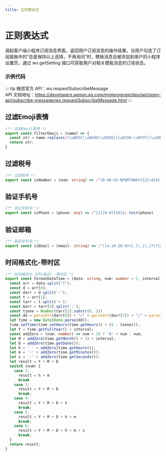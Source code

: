 ```yaml
---
title: 正则表达式
---
```


# <H2Icon /> 正则表达式

调起客户端小程序订阅消息界面，返回用户订阅消息的操作结果。当用户勾选了订阅面板中的“总是保持以上选择，不再询问”时，模板消息会被添加到用户的小程序设置页，通过 wx.getSetting 接口可获取用户对相关模板消息的订阅状态。

### 示例代码

::: tip
微信官方 API：wx.requestSubscribeMessage
<br />
API 文档地址：<a src="https://developers.weixin.qq.com/miniprogram/dev/api/open-api/subscribe-message/wx.requestSubscribeMessage.html">https://developers.weixin.qq.com/miniprogram/dev/api/open-api/subscribe-message/wx.requestSubscribeMessage.html</a>
:::

## 过滤Emoji表情
```ts
/** 过滤Emoji表情 */
export const filterEmoji = (name) => {
  const str = name.replace(/[\uD83C|\uD83D|\uD83E][\uDC00-\uDFFF][\u200D|\uFE0F]|[\uD83C|\uD83D|\uD83E][\uDC00-\uDFFF]|[0-9|*|#]\uFE0F\u20E3|[0-9|#]\u20E3|[\u203C-\u3299]\uFE0F\u200D|[\u203C-\u3299]\uFE0F|[\u2122-\u2B55]|\u303D|[\A9|\AE]\u3030|\uA9|\uAE|\u3030/ig, "");
  return str;
}
```

## 过滤税号
```ts
/** 过滤税号 */
export const isNumber = (num: string) => /^[0-9A-HJ-NPQRTUWXY]{2}\d{6}[0-9A-HJ-NPQRTUWXY]{10}$/.test(num)
```

## 验证手机号
```ts
/** 验证手机号 */
export const isPhone = (phone: any) => /^[1][0-9]{10}$/.test(phone)
```

## 验证邮箱
```ts
/** 验证手机号 */
export const isEmail = (email: string) => /^([a-zA-Z0-9]+[_|\_|\.]?)*[a-zA-Z0-9]+@([a-zA-Z0-9]+[_|\_|\.]?)*[a-zA-Z0-9]+\.[a-zA-Z]{2,3}$/.test(email)
```

## 时间格式化-带时区
```ts
/** 时间格式化（UTC格式）-带时区 */
export const formatDateTime = (date: string, num: number = 3, interval: string = '-') => {
  const arr = date.split("T");
  const d = arr[0];
  const darr = d.split('-');
  const t = arr[1];
  const tarr = t.split('+');
  const marr = tarr[0].split(':');
  const tzone = Number(tarr[1].substr(0, 2))
  const dd = parseInt(darr[0]) + "/" + parseInt(darr[1]) + "/" + parseInt(darr[2]) + " " + parseInt(marr[0]) + ":" + parseInt(marr[1]) + ":" + parseInt(marr[2]);
  let time = new Date(Date.parse(dd));
  time.setTime(time.setHours(time.getHours() + (8 - tzone)));
  let Y = time.getFullYear() + interval;
  const addZero = (num: number) => num < 10 ? '0' + num : num;
  let M = addZero(time.getMonth() + 1) + interval;
  let D = addZero(time.getDate());
  let h = ' ' + addZero(time.getHours());
  let m = ':' + addZero(time.getMinutes());
  let s = ':' + addZero(time.getSeconds());
  let result = Y + M + D
  switch (num) {
    case 2:
      result = h + m
      break
    case 3:
      result = Y + M + D
      break;
    case 4:
      result = Y + M + D + h
      break;
    case 5:
      result = Y + M + D + h + m
      break;
    case 6:
      result = Y + M + D + h + m + s
      break;
  }
  return result;
}
```
